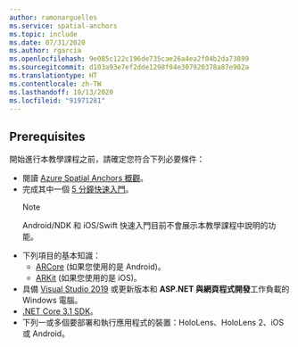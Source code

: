 ```yaml
---
author: ramonarguelles
ms.service: spatial-anchors
ms.topic: include
ms.date: 07/31/2020
ms.author: rgarcia
ms.openlocfilehash: 9e085c122c196de735cae26a4ea2f04b2da73899
ms.sourcegitcommit: d103a93e7ef2dde1298f04e307920378a87e982a
ms.translationtype: HT
ms.contentlocale: zh-TW
ms.lasthandoff: 10/13/2020
ms.locfileid: "91971281"
---
```

## <a name="prerequisites"></a>Prerequisites

開始進行本教學課程之前，請確定您符合下列必要條件：

* 閱讀 [Azure Spatial Anchors 概觀](../articles/spatial-anchors/overview.md)。
* 完成其中一個 [5 分鐘快速入門](../articles/spatial-anchors/index.yml)。 
  > [!NOTE]
  > Android/NDK 和 iOS/Swift 快速入門目前不會展示本教學課程中說明的功能。
* 下列項目的基本知識：
  *  <a href="https://developers.google.com/ar/discover/" target="_blank">ARCore</a> (如果您使用的是 Android)。
  *  <a href="https://developer.apple.com/arkit/" target="_blank">ARKit</a> (如果您使用的是 iOS)。
* 具備 <a href="https://www.visualstudio.com/downloads/" target="_blank">Visual Studio 2019</a> 或更新版本和 **ASP.NET 與網頁程式開發**工作負載的 Windows 電腦。
* [.NET Core 3.1 SDK](https://dotnet.microsoft.com/download)。
* 下列一或多個要部署和執行應用程式的裝置：HoloLens、HoloLens 2、iOS 或 Android。
